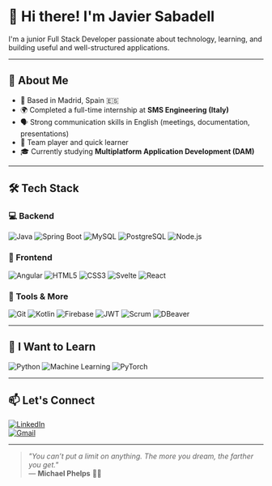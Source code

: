 # 👋 Hi there! I'm Javier Sabadell

I'm a junior Full Stack Developer passionate about technology, learning, and building useful and well-structured applications.

---

## 🧠 About Me

- 📍 Based in Madrid, Spain 🇪🇸  
- 🌍 Completed a full-time internship at **SMS Engineering (Italy)**  
- 🗣️ Strong communication skills in English (meetings, documentation, presentations)  
- 👥 Team player and quick learner  
- 🎓 Currently studying **Multiplatform Application Development (DAM)**  

---

## 🛠️ Tech Stack

### 💻 Backend
![Java](https://img.shields.io/badge/Java-ED8B00?style=flat&logo=java&logoColor=white)
![Spring Boot](https://img.shields.io/badge/Spring_Boot-6DB33F?style=flat&logo=spring-boot&logoColor=white)
![MySQL](https://img.shields.io/badge/MySQL-005C84?style=flat&logo=mysql&logoColor=white)
![PostgreSQL](https://img.shields.io/badge/PostgreSQL-316192?style=flat&logo=postgresql&logoColor=white)
![Node.js](https://img.shields.io/badge/Node.js-339933?style=flat&logo=nodedotjs&logoColor=white)

### 🎨 Frontend
![Angular](https://img.shields.io/badge/Angular-DD0031?style=flat&logo=angular&logoColor=white)
![HTML5](https://img.shields.io/badge/HTML5-E34F26?style=flat&logo=html5&logoColor=white)
![CSS3](https://img.shields.io/badge/CSS3-1572B6?style=flat&logo=css3&logoColor=white)
![Svelte](https://img.shields.io/badge/Svelte-FF3E00?style=flat&logo=svelte&logoColor=white)
![React](https://img.shields.io/badge/React-20232A?style=flat&logo=react&logoColor=61DAFB)

### 🔧 Tools & More
![Git](https://img.shields.io/badge/Git-F05032?style=flat&logo=git&logoColor=white)
![Kotlin](https://img.shields.io/badge/Kotlin-0095D5?style=flat&logo=kotlin&logoColor=white)
![Firebase](https://img.shields.io/badge/Firebase-FFCA28?style=flat&logo=firebase&logoColor=black)
![JWT](https://img.shields.io/badge/JWT-000000?style=flat&logo=json-web-tokens&logoColor=white)
![Scrum](https://img.shields.io/badge/Scrum-6DB33F?style=flat&logo=trello&logoColor=white)
![DBeaver](https://img.shields.io/badge/DBeaver-372923?style=flat&logo=dbeaver&logoColor=white)

---

## 🧠 I Want to Learn

![Python](https://img.shields.io/badge/Python-3776AB?style=flat&logo=python&logoColor=white)
![Machine Learning](https://img.shields.io/badge/Machine%20Learning-FF6F00?style=flat&logo=tensorflow&logoColor=white)
![PyTorch](https://img.shields.io/badge/PyTorch-EE4C2C?style=flat&logo=pytorch&logoColor=white)

---

## 📫 Let's Connect

[![LinkedIn](https://img.shields.io/badge/LinkedIn-Javier%20Sabadell-blue?logo=linkedin&style=flat)](https://www.linkedin.com/in/jsabamont/)  
[![Gmail](https://img.shields.io/badge/Gmail-sabadellmonterojavier@gmail.com-red?logo=gmail)](mailto:sabadellmonterojavier@gmail.com)

---

> _"You can’t put a limit on anything. The more you dream, the farther you get."_  
> — **Michael Phelps** 🏊‍♂️
